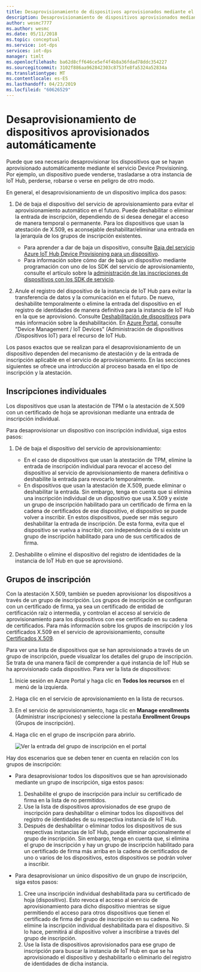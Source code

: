 ```yaml
---
title: Desaprovisionamiento de dispositivos aprovisionados mediante el servicio Azure IoT Hub Device Provisioning | Microsoft Docs
description: Desaprovisionamiento de dispositivos aprovisionados mediante el servicio Azure IoT Hub Device Provisioning
author: wesmc7777
ms.author: wesmc
ms.date: 05/11/2018
ms.topic: conceptual
ms.service: iot-dps
services: iot-dps
manager: timlt
ms.openlocfilehash: ba62d8cff646ce5ef4f4b8a36fdad78ddc354227
ms.sourcegitcommit: 3102f886aa962842303c8753fe8fa5324a52834a
ms.translationtype: MT
ms.contentlocale: es-ES
ms.lasthandoff: 04/23/2019
ms.locfileid: "60626529"
---
```

# <a name="how-to-deprovision-devices-that-were-previously-auto-provisioned"></a>Desaprovisionamiento de dispositivos aprovisionados automáticamente 

Puede que sea necesario desaprovisionar los dispositivos que se hayan aprovisionado automáticamente mediante el servicio Device Provisioning. Por ejemplo, un dispositivo puede venderse, trasladarse a otra instancia de IoT Hub, perderse, robarse o verse en peligro de otro modo. 

En general, el desaprovisionamiento de un dispositivo implica dos pasos:

1. Dé de baja el dispositivo del servicio de aprovisionamiento para evitar el aprovisionamiento automático en el futuro. Puede deshabilitar o eliminar la entrada de inscripción, dependiendo de si desea denegar el acceso de manera temporal o permanente. Para los dispositivos que usan la atestación de X.509, es aconsejable deshabilitar/eliminar una entrada en la jerarquía de los grupos de inscripción existentes.  
 
   - Para aprender a dar de baja un dispositivo, consulte [Baja del servicio Azure IoT Hub Device Provisioning para un dispositivo](how-to-revoke-device-access-portal.md).
   - Para información sobre cómo dar de baja un dispositivo mediante programación con uno de los SDK del servicio de aprovisionamiento, consulte el artículo sobre la [administración de las inscripciones de dispositivos con los SDK de servicio](how-to-manage-enrollments-sdks.md).

2. Anule el registro del dispositivo de la instancia de IoT Hub para evitar la transferencia de datos y la comunicación en el futuro. De nuevo, deshabilite temporalmente o elimine la entrada del dispositivo en el registro de identidades de manera definitiva para la instancia de IoT Hub en la que se aprovisionó. Consulte [Deshabilitación de dispositivos](/azure/iot-hub/iot-hub-devguide-identity-registry#disable-devices) para más información sobre la deshabilitación. En [Azure Portal](https://portal.azure.com), consulte "Device Management / IoT Devices" (Administración de dispositivos /Dispositivos IoT) para el recurso de IoT Hub.

Los pasos exactos que se realizan para el desaprovisionamiento de un dispositivo dependen del mecanismo de atestación y de la entrada de inscripción aplicable en el servicio de aprovisionamiento. En las secciones siguientes se ofrece una introducción al proceso basada en el tipo de inscripción y la atestación.

## <a name="individual-enrollments"></a>Inscripciones individuales
Los dispositivos que usan la atestación de TPM o la atestación de X.509 con un certificado de hoja se aprovisionan mediante una entrada de inscripción individual. 

Para desaprovisionar un dispositivo con inscripción individual, siga estos pasos: 

1. Dé de baja el dispositivo del servicio de aprovisionamiento:

   - En el caso de dispositivos que usan la atestación de TPM, elimine la entrada de inscripción individual para revocar el acceso del dispositivo al servicio de aprovisionamiento de manera definitiva o deshabilite la entrada para revocarlo temporalmente. 
   - En dispositivos que usan la atestación de X.509, puede eliminar o deshabilitar la entrada. Sin embargo, tenga en cuenta que si elimina una inscripción individual de un dispositivo que usa X.509 y existe un grupo de inscripción habilitado para un certificado de firma en la cadena de certificados de ese dispositivo, el dispositivo se puede volver a inscribir. En estos dispositivos, puede ser más seguro deshabilitar la entrada de inscripción. De esta forma, evita que el dispositivo se vuelva a inscribir, con independencia de si existe un grupo de inscripción habilitado para uno de sus certificados de firma.

2. Deshabilite o elimine el dispositivo del registro de identidades de la instancia de IoT Hub en que se aprovisionó. 


## <a name="enrollment-groups"></a>Grupos de inscripción
Con la atestación X.509, también se pueden aprovisionar los dispositivos a través de un grupo de inscripción. Los grupos de inscripción se configuran con un certificado de firma, ya sea un certificado de entidad de certificación raíz o intermedia, y controlan el acceso al servicio de aprovisionamiento para los dispositivos con ese certificado en su cadena de certificados. Para más información sobre los grupos de inscripción y los certificados X.509 en el servicio de aprovisionamiento, consulte [Certificados X.509](concepts-security.md#x509-certificates). 

Para ver una lista de dispositivos que se han aprovisionado a través de un grupo de inscripción, puede visualizar los detalles del grupo de inscripción. Se trata de una manera fácil de comprender a qué instancia de IoT Hub se ha aprovisionado cada dispositivo. Para ver la lista de dispositivos: 

1. Inicie sesión en Azure Portal y haga clic en **Todos los recursos** en el menú de la izquierda.
2. Haga clic en el servicio de aprovisionamiento en la lista de recursos.
3. En el servicio de aprovisionamiento, haga clic en **Manage enrollments** (Administrar inscripciones) y seleccione la pestaña **Enrollment Groups** (Grupos de inscripción).
4. Haga clic en el grupo de inscripción para abrirlo.

   ![Ver la entrada del grupo de inscripción en el portal](./media/how-to-unprovision-devices/view-enrollment-group.png)

Hay dos escenarios que se deben tener en cuenta en relación con los grupos de inscripción:

- Para desaprovisionar todos los dispositivos que se han aprovisionado mediante un grupo de inscripción, siga estos pasos:
  1. Deshabilite el grupo de inscripción para incluir su certificado de firma en la lista de no permitidos. 
  2. Use la lista de dispositivos aprovisionados de ese grupo de inscripción para deshabilitar o eliminar todos los dispositivos del registro de identidades de su respectiva instancia de IoT Hub. 
  3. Después de deshabilitar o eliminar todos los dispositivos de sus respectivas instancias de IoT Hub, puede eliminar opcionalmente el grupo de inscripción. Sin embargo, tenga en cuenta que, si elimina el grupo de inscripción y hay un grupo de inscripción habilitado para un certificado de firma más arriba en la cadena de certificados de uno o varios de los dispositivos, estos dispositivos se podrán volver a inscribir. 

- Para desaprovisionar un único dispositivo de un grupo de inscripción, siga estos pasos:
  1. Cree una inscripción individual deshabilitada para su certificado de hoja (dispositivo). Esto revoca el acceso al servicio de aprovisionamiento para dicho dispositivo mientras se sigue permitiendo el acceso para otros dispositivos que tienen el certificado de firma del grupo de inscripción en su cadena. No elimine la inscripción individual deshabilitada para el dispositivo. Si lo hace, permitirá al dispositivo volver a inscribirse a través del grupo de inscripción. 
  2. Use la lista de dispositivos aprovisionados para ese grupo de inscripción para buscar la instancia de IoT Hub en que se ha aprovisionado el dispositivo y deshabilitarlo o eliminarlo del registro de identidades de dicha instancia. 
  
  











